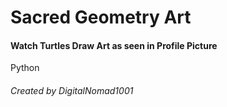 # Sacred Geometry Art




#### Watch Turtles Draw Art as seen in Profile Picture


Python


###### Created by DigitalNomad1001
